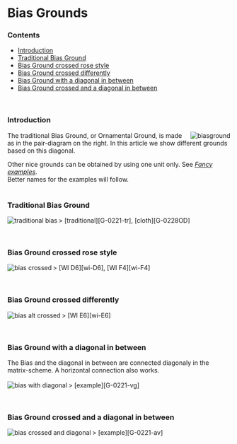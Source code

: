 <h1>Bias Grounds</h1>
<h3>Contents</h3>
<ul>
<li><a href="#bias-intr">Introduction</a></li>
<li><a href="#bias-trad">Traditional Bias Ground</a></li>
<li><a href="#bias-crrs">Bias Ground crossed rose style</a></li>
<li><a href="#bias-crdf">Bias Ground crossed differently</a></li>
<li><a href="#bias-diag">Bias Ground with a diagonal in between</a></li>
<li><a href="#bias-crdi">Bias Ground crossed and a diagonal in between</a></li>
</ul><br>

<h3 id="bias-intr">Introduction</h3>
<img align="right" alt="biasground" src="https://maetempels.github.io/MAE-gf/images_wt/gf%200221%20wt.png">

The traditional Bias Ground, or Ornamental Ground, is made as in the pair-diagram on the right. In this article we show different grounds based on this diagonal.<br>

Other nice grounds can be obtained by using one unit only. See <a href="https://github.com/MAETempels/MAE-gf/wiki/Fancy%20examples#short-bias"><i>Fancy examples</i></a>.<br>
Better names for the examples will follow.
<br><br>

<h3 id="bias-trad">Traditional Bias Ground</h3>
<img align="left" alt="traditional bias" src="https://maetempels.github.io/MAE-gf/images_wt/gf-bias-tr.png"></p>
> [traditional][G-0221-tr], [cloth][G-0228OD]
<p><br>

<h3 id="bias-crrs">Bias Ground crossed rose style</h3>
<img align="left" alt="bias crossed" src="https://maetempels.github.io/MAE-gf/images_wt/gf-bias-at.png">
> [WI D6][wi-D6], [WI F4][wi-F4]
<p><br>

<h3 id="bias-crdf">Bias Ground crossed differently</h3>
<img align="left" alt="bias alt crossed" src="https://maetempels.github.io/MAE-gf/images_wt/gf-bias-aa.png">
> [WI E6][wi-E6]
<p><br>

<h3 id="bias-diag">Bias Ground with a diagonal in between</h3>
The Bias and the diagonal in between are connected diagonaly in the matrix-scheme. A horizontal connection also works.
<br><br> 
<img align="left" alt="bias with diagonal" src="https://maetempels.github.io/MAE-gf/images_wt/gf-bias-vg.png">
> [example][G-0221-vg]
<p><br>

<h3 id="bias-crdi">Bias Ground crossed and a diagonal in between</h3>
<img align="left" alt="bias crossed and diagonal" src="https://maetempels.github.io/MAE-gf/images_wt/gf-bias-av.png">
> [example][G-0221-av]
<p><br>



[wi-D6]: https://d-bl.github.io/GroundForge/index.html?m=8-48%0A8314%3Bbricks%3B16%3B16%3B0%3B0&s1=ct%20D2%3Dctct%20A1%3Dctct%20C1%3Dctct%20B2%3Dctct
[wi-F4]: https://d-bl.github.io/GroundForge/index.html?m=1483%208-48%3Bbricks%3B16%3B16%3B0%3B0&s1=ctc%20A2%3Dctcllctc%20C2%3Dctcrrctc
[wi-E6]: https://d-bl.github.io/GroundForge/index.html?m=1488-483%208-483148%20831488-4%20488-4831%3Bbricks%3B16%3B16%3B0%3B0&s1=ct%20F3%3Dctct%20E4%3Dctct%20G4%3Dctct%20B1%3Dctct%20H1%3Dctct%20C4%3Dctct%20A2%3Dctct%20H3%3Dctct%20B3%3Dctct%20A4%3Dctct%20D1%3Dctct%20C2%3Dctct%20E2%3Dctct%20D3%3Dctct%20F1%3Dctct%20G4%3Dctct%20G2%3Dctct

[G-0221-tr]: https://d-bl.github.io/GroundForge/index.html?m=6-48%20%0A86-4%3Bbricks%3B16%3B16%3B0%3B0&s1=ctct%20B1%3Dct%20C2%3Dct
[G-0221-vg]: https://d-bl.github.io/GroundForge/index.html?m=5-486-%0A-5-486%0A6-5-48%0A%0A%3Bbricks%3B16%3B16%3B0%3B0&s1=ctct%20C2%3Dct%20B1%3Dct%20A3%3Dct
[G-0221-av]: https://d-bl.github.io/GroundForge/index.html?m=8-7-48%0A831214%0A488-7-%0A148312%0A7-488-%0A121483%0A%0A%3Bchecker%3B16%3B16%3B0%3B0&s1=ctct%20E4%3Dct%20F5%3Dct%20B1%3Dct%20D3%3Dct%20A6%3Dct%20C2%3Dct

[G-0228OD]: https://d-bl.github.io/GroundForge/index.html?m=6-48%20%0A86-4%3Bbricks%3B16%3B16%3B0%3B0&s1=ctc%20B1%3Dtct%20C2%3Dtct



